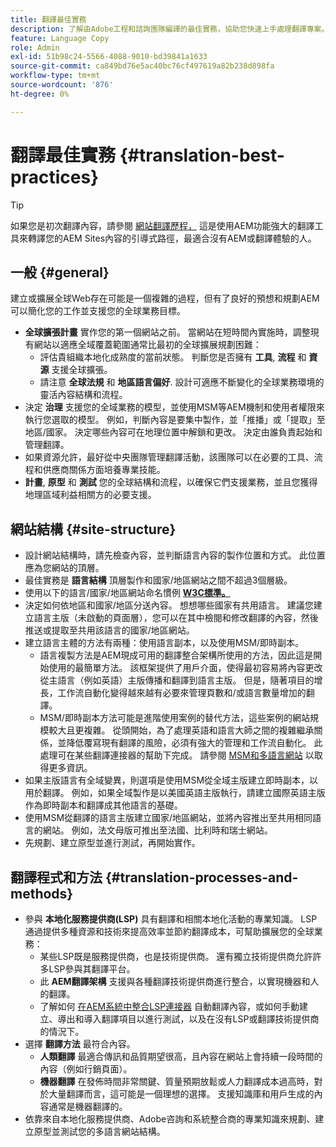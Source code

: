 ```yaml
---
title: 翻譯最佳實務
description: 了解由Adobe工程和諮詢團隊編譯的最佳實務，協助您快速上手處理翻譯專案。
feature: Language Copy
role: Admin
exl-id: 51b98c24-5566-4088-9010-bd39841a1633
source-git-commit: ca849bd76e5ac40bc76cf497619a82b238d898fa
workflow-type: tm+mt
source-wordcount: '876'
ht-degree: 0%

---
```


# 翻譯最佳實務 {#translation-best-practices}

>[!TIP]
>
>如果您是初次翻譯內容，請參閱 [網站翻譯歷程，](/help/journey-sites/translation/overview.md) 這是使用AEM功能強大的翻譯工具來轉譯您的AEM Sites內容的引導式路徑，最適合沒有AEM或翻譯體驗的人。

## 一般 {#general}

建立或擴展全球Web存在可能是一個複雜的過程，但有了良好的預想和規劃AEM可以簡化您的工作並支援您的全球業務目標。

* **全球擴張計畫** 實作您的第一個網站之前。 當網站在短時間內實施時，調整現有網站以適應全域覆蓋範圍通常比最初的全球擴展規劃困難：
   * 評估貴組織本地化成熟度的當前狀態。 判斷您是否擁有 **工具**, **流程** 和 **資源** 支援全球擴張。
   * 請注意 **全球法規** 和 **地區語言偏好**. 設計可適應不斷變化的全球業務環境的靈活內容結構和流程。
* 決定 **治理** 支援您的全域業務的模型，並使用MSM等AEM機制和使用者權限來執行您選取的模型。 例如，判斷內容是要集中製作，並「推播」或「提取」至地區/國家。 決定哪些內容可在地理位置中解鎖和更改。 決定由誰負責起始和管理翻譯。
* 如果資源允許，最好從中央團隊管理翻譯活動，該團隊可以在必要的工具、流程和供應商關係方面培養專業技能。
* **計畫**, **原型** 和 **測試** 您的全球結構和流程，以確保它們支援業務，並且您獲得地理區域利益相關方的必要支援。

## 網站結構 {#site-structure}

* 設計網站結構時，請先檢查內容，並判斷語言內容的製作位置和方式。 此位置應為您網站的頂層。
* 最佳實務是 **語言結構** 頂層製作和國家/地區網站之間不超過3個層級。
* 使用以下的語言/國家/地區網站命名慣例 **[W3C標準。](/help/sites-cloud/authoring/fundamentals/accessible-content.md)**
* 決定如何依地區和國家/地區分送內容。 想想哪些國家有共用語言。 建議您建立語言主版（未啟動的頁面層），您可以在其中檢閱和修改翻譯的內容，然後推送或提取至共用該語言的國家/地區網站。
* 建立語言主體的方法有兩種：使用語言副本，以及使用MSM/即時副本。
   * 語言複製方法是AEM現成可用的翻譯整合架構所使用的方法，因此這是開始使用的最簡單方法。 該框架提供了用戶介面，使得最初容易將內容更改從主語言（例如英語）主版傳播和翻譯到語言主版。 但是，隨著項目的增長，工作流自動化變得越來越有必要來管理頁數和/或語言數量增加的翻譯。
   * MSM/即時副本方法可能是進階使用案例的替代方法，這些案例的網站規模較大且更複雜。 從頭開始，為了處理英語和語言大師之間的複雜繼承關係，並降低覆寫現有翻譯的風險，必須有強大的管理和工作流自動化。 此處理可在某些翻譯連接器的幫助下完成。 請參閱 [MSM和多語言網站](/help/sites-cloud/administering/msm/best-practices.md#msm-and-multilingual-websites) 以取得更多資訊。
* 如果主版語言有全域變異，則選項是使用MSM從全域主版建立即時副本，以用於翻譯。 例如，如果全域製作是以美國英語主版執行，請建立國際英語主版作為即時副本和翻譯成其他語言的基礎。
* 使用MSM從翻譯的語言主版建立國家/地區網站，並將內容推出至共用相同語言的網站。 例如，法文母版可推出至法國、比利時和瑞士網站。
* 先規劃、建立原型並進行測試，再開始實作。

## 翻譯程式和方法 {#translation-processes-and-methods}

* 參與 **本地化服務提供商(LSP)** 具有翻譯和相關本地化活動的專業知識。 LSP通過提供多種資源和技術來提高效率並節約翻譯成本，可幫助擴展您的全球業務：
   * 某些LSP既是服務提供商，也是技術提供商。 還有獨立技術提供商允許許多LSP參與其翻譯平台。
   * 此 **AEM翻譯架構** 支援與各種翻譯技術提供商進行整合，以實現機器和人的翻譯。
   * 了解如何 [在AEM系統中整合LSP連接器](integration-framework.md) 自動翻譯內容，或如何手動建立、導出和導入翻譯項目以進行測試，以及在沒有LSP或翻譯技術提供商的情況下。
* 選擇 **翻譯方法** 最符合內容。
   * **人類翻譯** 最適合傳訊和品質期望很高，且內容在網站上會持續一段時間的內容（例如行銷頁面）。
   * **機器翻譯** 在發佈時間非常關鍵、質量預期放鬆或人力翻譯成本過高時，對於大量翻譯而言，這可能是一個理想的選擇。 支援知識庫和用戶生成的內容通常是機器翻譯的。
* 依靠來自本地化服務提供商、Adobe咨詢和系統整合商的專業知識來規劃、建立原型並測試您的多語言網站結構。

